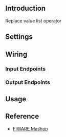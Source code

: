 ## Introduction

Replace value list operator

## Settings

## Wiring

### Input Endpoints

### Output Endpoints

## Usage

## Reference

- [FIWARE Mashup](https://mashup.lab.fiware.org/)
